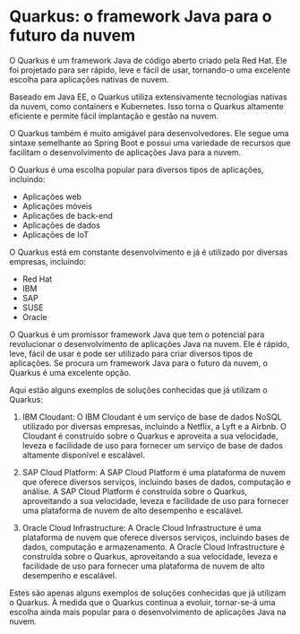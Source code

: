 # Quarkus: o framework Java para o futuro da nuvem

O Quarkus é um framework Java de código aberto criado pela Red Hat. Ele foi projetado para ser rápido, leve e fácil de usar, tornando-o uma excelente escolha para aplicações nativas de nuvem.

Baseado em Java EE, o Quarkus utiliza extensivamente tecnologias nativas da nuvem, como containers e Kubernetes. Isso torna o Quarkus altamente eficiente e permite fácil implantação e gestão na nuvem.

O Quarkus também é muito amigável para desenvolvedores. Ele segue uma sintaxe semelhante ao Spring Boot e possui uma variedade de recursos que facilitam o desenvolvimento de aplicações Java para a nuvem.

O Quarkus é uma escolha popular para diversos tipos de aplicações, incluindo:

- Aplicações web
- Aplicações móveis
- Aplicações de back-end
- Aplicações de dados
- Aplicações de IoT

O Quarkus está em constante desenvolvimento e já é utilizado por diversas empresas, incluindo:

- Red Hat
- IBM
- SAP
- SUSE
- Oracle

O Quarkus é um promissor framework Java que tem o potencial para revolucionar o desenvolvimento de aplicações Java na nuvem. Ele é rápido, leve, fácil de usar e pode ser utilizado para criar diversos tipos de aplicações. Se procura um framework Java para o futuro da nuvem, o Quarkus é uma excelente opção.

Aqui estão alguns exemplos de soluções conhecidas que já utilizam o Quarkus:

1. IBM Cloudant: O IBM Cloudant é um serviço de base de dados NoSQL utilizado por diversas empresas, incluindo a Netflix, a Lyft e a Airbnb. O Cloudant é construído sobre o Quarkus e aproveita a sua velocidade, leveza e facilidade de uso para fornecer um serviço de base de dados altamente disponível e escalável.

2. SAP Cloud Platform: A SAP Cloud Platform é uma plataforma de nuvem que oferece diversos serviços, incluindo bases de dados, computação e análise. A SAP Cloud Platform é construída sobre o Quarkus, aproveitando a sua velocidade, leveza e facilidade de uso para fornecer uma plataforma de nuvem de alto desempenho e escalável.

3. Oracle Cloud Infrastructure: A Oracle Cloud Infrastructure é uma plataforma de nuvem que oferece diversos serviços, incluindo bases de dados, computação e armazenamento. A Oracle Cloud Infrastructure é construída sobre o Quarkus, aproveitando a sua velocidade, leveza e facilidade de uso para fornecer uma plataforma de nuvem de alto desempenho e escalável.

Estes são apenas alguns exemplos de soluções conhecidas que já utilizam o Quarkus. À medida que o Quarkus continua a evoluir, tornar-se-á uma escolha ainda mais popular para o desenvolvimento de aplicações Java na nuvem.

